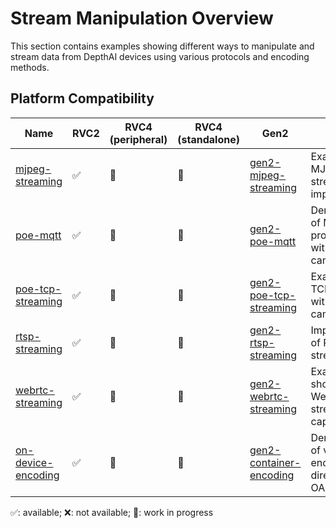 # Stream Manipulation Overview

This section contains examples showing different ways to manipulate and stream data from DepthAI devices using various protocols and encoding methods.

## Platform Compatibility

| Name                                      | RVC2 | RVC4 (peripheral) | RVC4 (standalone) | Gen2                                                                                                          | Notes                                                  |
| ----------------------------------------- | ---- | ----------------- | ----------------- | ------------------------------------------------------------------------------------------------------------- | ------------------------------------------------------ |
| [mjpeg-streaming](mjpeg-streaming/)       | ✅   | 🚧                | 🚧                | [gen2-mjpeg-streaming](https://github.com/luxonis/depthai-experiments/tree/master/gen2-mjpeg-streaming)       | Example of MJPEG video streaming implementation        |
| [poe-mqtt](poe-mqtt/)                     | ✅   | 🚧                | 🚧                | [gen2-poe-mqtt](https://github.com/luxonis/depthai-experiments/tree/master/gen2-poe-mqtt)                     | Demonstration of MQTT protocol usage with PoE cameras  |
| [poe-tcp-streaming](poe-tcp-streaming/)   | ✅   | 🚧                | 🚧                | [gen2-poe-tcp-streaming](https://github.com/luxonis/depthai-experiments/tree/master/gen2-poe-tcp-streaming)   | Example of TCP streaming with PoE cameras              |
| [rtsp-streaming](rtsp-streaming/)         | ✅   | 🚧                | 🚧                | [gen2-rtsp-streaming](https://github.com/luxonis/depthai-experiments/tree/master/gen2-rtsp-streaming)         | Implementation of RTSP video streaming                 |
| [webrtc-streaming](webrtc-streaming/)     | ✅   | 🚧                | 🚧                | [gen2-webrtc-streaming](https://github.com/luxonis/depthai-experiments/tree/master/gen2-webrtc-streaming)     | Example showing WebRTC streaming capabilities          |
| [on-device-encoding](on-device-encoding/) | ✅   | 🚧                | 🚧                | [gen2-container-encoding](https://github.com/luxonis/depthai-experiments/tree/master/gen2-container-encoding) | Demonstration of video encoding directly on OAK device |

✅: available; ❌: not available; 🚧: work in progress
